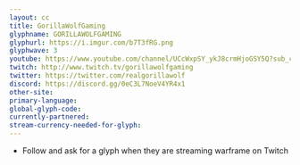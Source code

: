 ```yaml
---
layout: cc
title: GorillaWolfGaming
glyphname: GORILLAWOLFGAMING
glyphurl: https://i.imgur.com/b7T3fRG.png
glyphwave: 3
youtube: https://www.youtube.com/channel/UCcWxpSY_ykJ8crmHjoGSY5Q?sub_confirmation=1
twitch: http://www.twitch.tv/gorillawolfgaming
twitter: https://twitter.com/realgorillawolf
discord: https://discord.gg/0eC3L7NoeV4YR4x1
other-site: 
primary-language: 
global-glyph-code: 
currently-partnered: 
stream-currency-needed-for-glyph: 
---
```

* Follow and ask for a glyph when they are streaming warframe on Twitch
